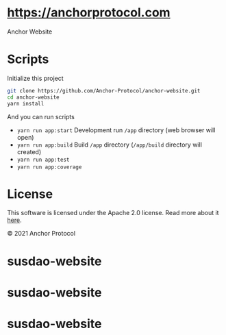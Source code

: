 # https://anchorprotocol.com

Anchor Website

# Scripts

Initialize this project

```sh
git clone https://github.com/Anchor-Protocol/anchor-website.git
cd anchor-website
yarn install
```

And you can run scripts

- `yarn run app:start` Development run `/app` directory (web browser will open)
- `yarn run app:build` Build `/app` directory (`/app/build` directory will created)
- `yarn run app:test`
- `yarn run app:coverage`

# License

This software is licensed under the Apache 2.0 license. Read more about it [here](LICENSE).

© 2021 Anchor Protocol
# susdao-website
# susdao-website
# susdao-website
